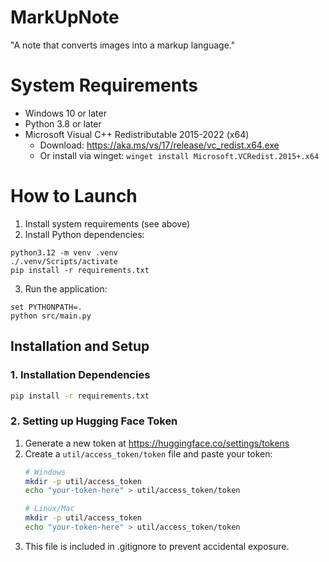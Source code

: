 # MarkUpNote
"A note that converts images into a markup language." 

# System Requirements
- Windows 10 or later
- Python 3.8 or later
- Microsoft Visual C++ Redistributable 2015-2022 (x64)
  - Download: https://aka.ms/vs/17/release/vc_redist.x64.exe
  - Or install via winget: `winget install Microsoft.VCRedist.2015+.x64`

# How to Launch
1. Install system requirements (see above)
2. Install Python dependencies:
```
python3.12 -m venv .venv
./.venv/Scripts/activate
pip install -r requirements.txt
```
3. Run the application:
```
set PYTHONPATH=.
python src/main.py
```

## Installation and Setup

### 1. Installation Dependencies
```bash
pip install -r requirements.txt
```

### 2. Setting up Hugging Face Token
1. Generate a new token at https://huggingface.co/settings/tokens
2. Create a `util/access_token/token` file and paste your token:
   ```bash
   # Windows
   mkdir -p util/access_token
   echo "your-token-here" > util/access_token/token
   
   # Linux/Mac
   mkdir -p util/access_token
   echo "your-token-here" > util/access_token/token
   ```
3. This file is included in .gitignore to prevent accidental exposure.
